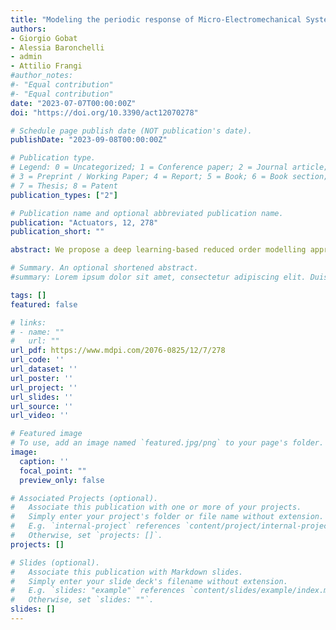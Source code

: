 ```yaml
---
title: "Modeling the periodic response of Micro-Electromechanical Systems through deep learning-based approaches"
authors:
- Giorgio Gobat
- Alessia Baronchelli
- admin
- Attilio Frangi
#author_notes:
#- "Equal contribution"
#- "Equal contribution"
date: "2023-07-07T00:00:00Z"
doi: "https://doi.org/10.3390/act12070278"

# Schedule page publish date (NOT publication's date).
publishDate: "2023-09-08T00:00:00Z"

# Publication type.
# Legend: 0 = Uncategorized; 1 = Conference paper; 2 = Journal article;
# 3 = Preprint / Working Paper; 4 = Report; 5 = Book; 6 = Book section;
# 7 = Thesis; 8 = Patent
publication_types: ["2"]

# Publication name and optional abbreviated publication name.
publication: "Actuators, 12, 278"
publication_short: ""

abstract: We propose a deep learning-based reduced order modelling approach for micro- electromechanical systems. The method allows treating parametrised, fully coupled electromechanical problems in a non-intrusive way and provides solutions across the whole device domain almost in real time, making it suitable for design optimisation and control purposes. The proposed technique specifically addresses the steady-state response, thus strongly reducing the computational burden associated with the neural network training stage and generating deep learning models with fewer parameters than similar architectures considering generic time-dependent problems. The approach is validated on a disk resonating gyroscope exhibiting auto-parametric resonance.

# Summary. An optional shortened abstract.
#summary: Lorem ipsum dolor sit amet, consectetur adipiscing elit. Duis posuere tellus ac convallis placerat. Proin tincidunt magna sed ex sollicitudin condimentum.

tags: []
featured: false

# links:
# - name: ""
#   url: ""
url_pdf: https://www.mdpi.com/2076-0825/12/7/278
url_code: ''
url_dataset: ''
url_poster: ''
url_project: ''
url_slides: ''
url_source: ''
url_video: ''

# Featured image
# To use, add an image named `featured.jpg/png` to your page's folder. 
image:
  caption: ''
  focal_point: ""
  preview_only: false

# Associated Projects (optional).
#   Associate this publication with one or more of your projects.
#   Simply enter your project's folder or file name without extension.
#   E.g. `internal-project` references `content/project/internal-project/index.md`.
#   Otherwise, set `projects: []`.
projects: []

# Slides (optional).
#   Associate this publication with Markdown slides.
#   Simply enter your slide deck's filename without extension.
#   E.g. `slides: "example"` references `content/slides/example/index.md`.
#   Otherwise, set `slides: ""`.
slides: []
---
```

